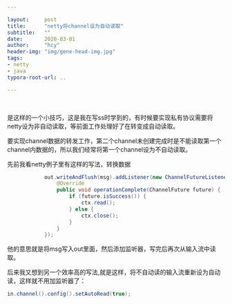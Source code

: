 ```yaml
---

layout:     post
title:      "netty将channel设为自动读取"
subtitle:   ""
date:       2020-03-01
author:     "hcy"
header-img: "img/gene-head-img.jpg"
tags:
- netty
- java
typora-root-url: ..

---
```














​	

​	是这样的一个小技巧，这是我在写ss时学到的，有时候要实现私有协议需要将netty设为非自动读取，等前面工作处理好了在转变成自动读取。

​	要实现channel数据的转发工作，第二个channel未创建完成时是不能读取第一个channel内数据的，所以我们经常将第一个channel设为不自动读取。



先前我看netty例子里有这样的写法，转换数据

```java
            out.writeAndFlush(msg).addListener(new ChannelFutureListener() {
                @Override
                public void operationComplete(ChannelFuture future) {
                    if (future.isSuccess()) {
                        ctx.read();
                    } else {
                        ctx.close();
                    }
                }
            });
```



他的意思就是将msg写入out里面，然后添加监听器，写完后再次从输入流中读取。





后来我又想到另一个效率高的写法,就是这样，将不自动读的输入流重新设为自动读，这样就不用加监听器了：

```java
in.channel().config().setAutoRead(true);
```

